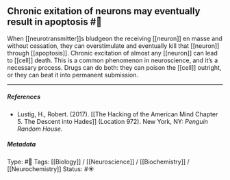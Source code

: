 ## Chronic exitation of neurons may eventually result in apoptosis  #🧠 

When [[neurotransmitter]]s bludgeon the receiving [[neuron]] en masse and without cessation, they can overstimulate and eventually kill that [[neuron]] through [[apoptosis]].  Chronic excitation of almost any [[neuron]] can lead to [[cell]] death. This is a common phenomenon in neuroscience, and it’s a necessary process. Drugs can do both: they can poison the [[cell]] outright, or they can beat it into permanent submission. 

___

##### References

- Lustig, H., Robert. (2017). [[The Hacking of the American Mind Chapter 5. The Descent into Hades]] (Location 972). New York, NY: _Penguin Random House_.

##### Metadata

Type: #🔴 
Tags: [[Biology]] / [[Neuroscience]] / [[Biochemistry]] / [[Neurochemistry]] 
Status: #☀️ 